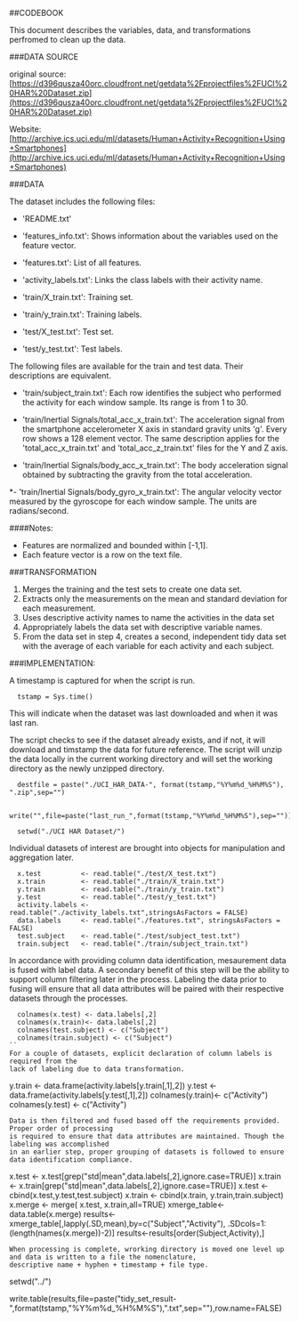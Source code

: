 ##CODEBOOK

This document describes the variables, data, and transformations perfromed to clean up the data.

###DATA SOURCE

original source:[https://d396qusza40orc.cloudfront.net/getdata%2Fprojectfiles%2FUCI%20HAR%20Dataset.zip](https://d396qusza40orc.cloudfront.net/getdata%2Fprojectfiles%2FUCI%20HAR%20Dataset.zip)

Website:[http://archive.ics.uci.edu/ml/datasets/Human+Activity+Recognition+Using+Smartphones](http://archive.ics.uci.edu/ml/datasets/Human+Activity+Recognition+Using+Smartphones)

###DATA

The dataset includes the following files:

- 'README.txt'

- 'features_info.txt': Shows information about the variables used on the feature vector.

- 'features.txt': List of all features.

- 'activity_labels.txt': Links the class labels with their activity name.

- 'train/X_train.txt': Training set.

- 'train/y_train.txt': Training labels.

- 'test/X_test.txt': Test set.

- 'test/y_test.txt': Test labels.

The following files are available for the train and test data. Their descriptions are equivalent. 

- 'train/subject_train.txt': Each row identifies the subject who performed the activity for each window sample. Its range is from 1 to 30. 

- 'train/Inertial Signals/total_acc_x_train.txt': The acceleration signal from the smartphone accelerometer X axis in standard gravity units 'g'. Every row shows a 128 element vector. The same description applies for the 'total_acc_x_train.txt' and 'total_acc_z_train.txt' files for the Y and Z axis. 

- 'train/Inertial Signals/body_acc_x_train.txt': The body acceleration signal obtained by subtracting the gravity from the total acceleration. 

*- 'train/Inertial Signals/body_gyro_x_train.txt': The angular velocity vector measured by the gyroscope for each window sample. The units are radians/second. 

####Notes: 
- Features are normalized and bounded within [-1,1].
- Each feature vector is a row on the text file.

###TRANSFORMATION

1. Merges the training and the test sets to create one data set.
2. Extracts only the measurements on the mean and standard deviation for each measurement. 
3. Uses descriptive activity names to name the activities in the data set
4. Appropriately labels the data set with descriptive variable names. 
5. From the data set in step 4, creates a second, independent tidy data set with the average of each variable for each activity and each subject.

###IMPLEMENTATION:

A timestamp is captured for when the script is run. 
```
  tstamp = Sys.time()
```
This will indicate when the dataset was last downloaded and when it was last ran.

The script checks to see if the dataset already exists, and if not, it will download and timstamp the 
data for future reference. The script will unzip the data locally in the current working
directory and will set the working directory as the newly unzipped directory.
```
  destfile = paste("./UCI_HAR_DATA-", format(tstamp,"%Y%m%d_%H%M%S"), ".zip",sep="")

  write("",file=paste("last_run_",format(tstamp,"%Y%m%d_%H%M%S"),sep=""))

  setwd("./UCI HAR Dataset/")
```
Individual datasets of interest are brought into objects for manipulation and
aggregation later.
```
  x.test          <- read.table("./test/X_test.txt")
  x.train         <- read.table("./train/X_train.txt")
  y.train         <- read.table("./train/y_train.txt")
  y.test          <- read.table("./test/y_test.txt")
  activity.labels <- read.table("./activity_labels.txt",stringsAsFactors = FALSE)
  data.labels     <- read.table("./features.txt", stringsAsFactors = FALSE)
  test.subject    <- read.table("./test/subject_test.txt")
  train.subject   <- read.table("./train/subject_train.txt")
```

In accordance with providing column data identification, mesaurement data is fused with 
label data. A secondary benefit of this step will be the ability to support column filtering 
later in the process. Labeling the data prior to fusing will ensure that all data attributes 
will be paired with their respective datasets through the processes.
```
  colnames(x.test) <- data.labels[,2]
  colnames(x.train)<- data.labels[,2]
  colnames(test.subject) <- c("Subject")
  colnames(train.subject) <- c("Subject")
``
For a couple of datasets, explicit declaration of column labels is required from the
lack of labeling due to data transformation.
```
  y.train <- data.frame(activity.labels[y.train[,1],2])
  y.test  <- data.frame(activity.labels[y.test[,1],2])
  colnames(y.train)<- c("Activity")
  colnames(y.test) <- c("Activity")
```
Data is then filtered and fused based off the requirements provided. Proper order of processing
is required to ensure that data attributes are maintained. Though the labeling was accomplished
in an earlier step, proper grouping of datasets is followed to ensure data identification compliance.
```  
  x.test  <- x.test[grep("std|mean",data.labels[,2],ignore.case=TRUE)]
  x.train <- x.train[grep("std|mean",data.labels[,2],ignore.case=TRUE)]
  x.test  <- cbind(x.test,y.test,test.subject)
  x.train <- cbind(x.train, y.train,train.subject)
  x.merge <- merge( x.test, x.train,all=TRUE)
  xmerge_table<-data.table(x.merge)
  results<-xmerge_table[,lapply(.SD,mean),by=c("Subject","Activity"), .SDcols=1:(length(names(x.merge))-2)]
  results<-results[order(Subject,Activity),]
```
When processing is complete, wrorking directory is moved one level up and data is written to a file the nomenclature,
descriptive name + hyphen + timestamp + file type.
```
  setwd("../")

  write.table(results,file=paste("tidy_set_result-",format(tstamp,"%Y%m%d_%H%M%S"),".txt",sep=""),row.name=FALSE)
```



